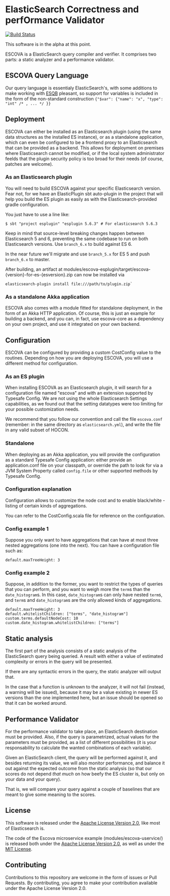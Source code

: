 ElasticSearch Correctness and perfOrmance Validator
===================================================

[![Build Status](https://travis-ci.org/openshine/escova.svg?branch=master)](https://travis-ci.org/openshine/escova)

This software is in the alpha at this point.

ESCOVA is a ElasticSearch query compiler and verifier. It comprises
two parts: a static analyzer and a performance validator.

ESCOVA Query Language
---------------------

Our query language is essentialy ElasticSearch's, with some additions
to make working with [ESQB][esqb] pleasant, so support for variables is
included in the form of the non-standard construction `{"$var":
{"name": "x", "type": "int" /* , ... */ }}`


Deployment
----------

ESCOVA can either be installed as an Elasticsearch plugin (using the
same data structures as the installed ES instance), or as a standalone
application, which can even be configured to be a frontend proxy to an
Elasticsearch that can be provided as a backend. This allows for
deployment on premises where Elasticsearch cannot be modified, or if
the local system administrator feelds that the plugin security policy
is too broad for their needs (of course, patches are welcome).

### As an Elasticsearch plugin

You will need to build ESCOVA against your specific Elasticsearch
version. Fear not, for we have an ElasticPlugin sbt auto-plugin in the
project that will help you build the ES plugin as easily as with the
Elasticsearch-provided gradle configuration.

You just have to use a line like:

    $ sbt "project esplugin" "esplugin 5.6.3" # For elasticsearch 5.6.3

Keep in mind that source-level breaking changes happen between
Elasticsearch 5 and 6, preventing the same codebase to run on both
Elasticsearch versions. Use `branch_6.x` to build against ES 6.

In the near future we'll migrate and use `branch_5.x` for ES 5 and
push `branch_6.x` to master.

After building, an artifact at
modules/escova-esplugin/target/escova-{version}-for-es-{esversion}.zip
can now be installed via 

    elasticsearch-plugin install file:///path/to/plugin.zip`


### As a standalone Akka application

ESCOVA also comes with a module fitted for standalone deployment, in
the form of an Akka HTTP application. Of course, this is just an
example for building a backend, and you can, in fact, use escova-core
as a dependency on your own project, and use it integrated on your own
backend.


Configuration
-------------

ESCOVA can be configured by providing a custom CostConfig value to the
routines. Depending on how you are deploying ESCOVA, you will use a
different method for configuration. 

### As an ES plugin

When installing ESCOVA as an Elasticsearch plugin, it will search for
a configuration file named "escova" and with an extension supported by
Typesafe Config. We are not using the whole Elasticsearch Settings
capabilities, as we found out that the setting datatypes were too
limiting for your possible customization needs.

We recommend that you follow our convention and call the file
`escova.conf` (remember: in the same directory as
`elasticsearch.yml`), and write the file in any valid subset
of HOCON.

### Standalone

When deploying as an Akka application, you will provide the
configuration as a standard Typesafe Config application: either
provide an application.conf file on your classpath, or override the
path to look for via a JVM System Property called `config.file` or
other supported methods by Typesafe Config.


### Configuration explanation

Configuration allows to customize the node cost and to enable
black/white -listing of certain kinds of aggregations.

You can refer to the CostConfig.scala file for reference on the
configuration.

### Config example 1

Suppose you only want to have aggregations that can have at most three
nested aggregations (one into the next). You can have a configuration
file such as:

    default.maxTreeHeight: 3

### Config example 2

Suppose, in addition to the former, you want to restrict the types of
queries that you can perform, and you want to weigh more the `term`s
than the `date_histogram`s. In this case, `date_histogram`s can only
have nested `term`s, and `term`s and `date_histogram`s are the only
allowed kinds of aggregations.

    default.maxTreeHeight: 3
	default.whitelistChildren: ["terms", "date_histogram"]
	custom.terms.defaultNodeCost: 10
	custom.date_histogram.whitelistChildren: ["terms"]


Static analysis
---------------

The first part of the analysis consists of a static analysis of the
ElasticSearch query being queried. A result with either a value of
estimated complexity or errors in the query will be presented.

If there are any syntactic errors in the query, the static analyzer
will output that.

In the case that a function is unknown to the analyzer, it will not
fail (instead, a warning will be issued), because it may be a value
existing in newer ES versions than the one implemented here, but an
issue should be opened so that it can be worked around.


Performance Validator
---------------------

For the performance validator to take place, an ElasticSearch
destination must be provided. Also, if the query is parametrized,
actual values for the parameters must be provided, as a list of
different possibilities (it is your responsability to calculate the
wanted combinations of each variable).

Given an ElasticSearch client, the query will be performed against it,
and besides returning its value, we will also monitor performance, and
balance it out against the expected outcome from the static analysis
(so that our scores do not depend *that much* on how beefy the ES
cluster is, but only on your data and your query).

That is, we will compare your query against a couple of baselines that
are meant to give some meaning to the scores.


License
-------

This software is released under the [Apache License Version
2.0](https://opensource.org/licenses/Apache-2.0), like most of
Elasticsearch is.

The code of the Escova microservice example (modules/escova-uservice/)
is released both under the [Apache License Version
2.0](https://opensource.org/licenses/Apache-2.0), as well as under the
[MIT License](https://opensource.org/licenses/MIT).

Contributing
------------

Contributions to this repository are welcome in the form of issues
or Pull Requests. By contributing, you agree to make your
contribution available under the Apache License Version 2.0.


  [esqb]: https://github.com/openshine/python-esqb/
